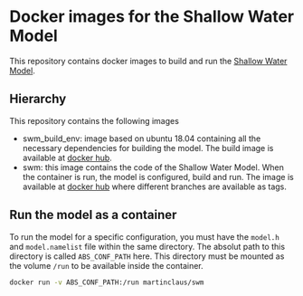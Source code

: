 # Docker images for the Shallow Water Model

This repository contains docker images to build and run the [Shallow Water Model](https://git.geomar.de/swm/swm).

## Hierarchy
This repository contains the following images

-  swm_build_env: image based on ubuntu 18.04 containing all the necessary dependencies for building the model. The build image is available at [docker hub](https://hub.docker.com/r/martinclaus/swm_build_env).
-  swm: this image contains the code of the Shallow Water Model. When the container is run, the model is configured, build and run. The image is available at [docker hub](https://hub.docker.com/r/martinclaus/swm) where different branches are available as tags.

## Run the model as a container

To run the model for a specific configuration, you must have the `model.h` and `model.namelist` file within the same directory. The absolut path to this directory is called `ABS_CONF_PATH` here. This directory must be mounted as the volume `/run` to be available inside the container.

```bash
docker run -v ABS_CONF_PATH:/run martinclaus/swm
```
